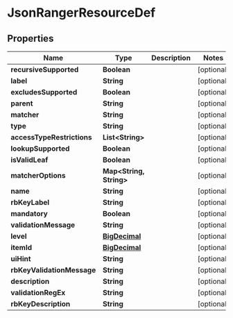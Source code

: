 
# JsonRangerResourceDef

## Properties
Name | Type | Description | Notes
------------ | ------------- | ------------- | -------------
**recursiveSupported** | **Boolean** |  |  [optional]
**label** | **String** |  |  [optional]
**excludesSupported** | **Boolean** |  |  [optional]
**parent** | **String** |  |  [optional]
**matcher** | **String** |  |  [optional]
**type** | **String** |  |  [optional]
**accessTypeRestrictions** | **List&lt;String&gt;** |  |  [optional]
**lookupSupported** | **Boolean** |  |  [optional]
**isValidLeaf** | **Boolean** |  |  [optional]
**matcherOptions** | **Map&lt;String, String&gt;** |  |  [optional]
**name** | **String** |  |  [optional]
**rbKeyLabel** | **String** |  |  [optional]
**mandatory** | **Boolean** |  |  [optional]
**validationMessage** | **String** |  |  [optional]
**level** | [**BigDecimal**](BigDecimal.md) |  |  [optional]
**itemId** | [**BigDecimal**](BigDecimal.md) |  |  [optional]
**uiHint** | **String** |  |  [optional]
**rbKeyValidationMessage** | **String** |  |  [optional]
**description** | **String** |  |  [optional]
**validationRegEx** | **String** |  |  [optional]
**rbKeyDescription** | **String** |  |  [optional]



